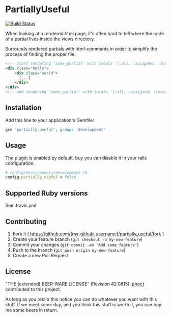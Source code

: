 # PartiallyUseful

[![Build Status](https://img.shields.io/travis/phoet/partially_useful/master.svg)](https://travis-ci.org/phoet/partially_useful)

When looking at a rendered html page, it's often hard to tell where the code of a partial lives inside the views directory.

Surrounds rendered partials with html-comments in order to simplify the process of finding the proper file.

```html
<!-- start rendering 'some_partial' with locals '[:all, :assigned, :locals]'-->
<div class="hello">
    <div class="world">
      [...]
    </div>
</div>
<!-- end rendering 'some_partial' with locals '[:all, :assigned, :locals]'-->
```

## Installation

Add this line to your application's Gemfile:

```ruby
gem 'partially_useful', group: 'development'
```

## Usage

The plugin is enabled by default, buy you can disable it in your rails configuration:

```ruby
# config/environments/development.rb
config.partially_useful = false
```

## Supported Ruby versions

See .travis.yml

## Contributing

1. Fork it ( https://github.com/[my-github-username]/partially_useful/fork )
2. Create your feature branch (`git checkout -b my-new-feature`)
3. Commit your changes (`git commit -am 'Add some feature'`)
4. Push to the branch (`git push origin my-new-feature`)
5. Create a new Pull Request

## License

"THE (extended) BEER-WARE LICENSE" (Revision 42.0815): [phoet](mailto:ps@nofail.de) contributed to this project.

As long as you retain this notice you can do whatever you want with this stuff.
If we meet some day, and you think this stuff is worth it, you can buy me some beers in return.
